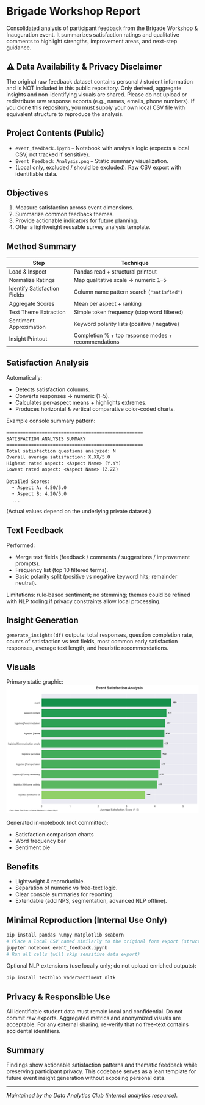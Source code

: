 # Brigade Workshop Report

Consolidated analysis of participant feedback from the Brigade Workshop & Inauguration event. It summarizes satisfaction ratings and qualitative comments to highlight strengths, improvement areas, and next-step guidance.

## ⚠️ Data Availability & Privacy Disclaimer
The original raw feedback dataset contains personal / student information and is NOT included in this public repository. Only derived, aggregate insights and non-identifying visuals are shared. Please do not upload or redistribute raw response exports (e.g., names, emails, phone numbers). If you clone this repository, you must supply your own local CSV file with equivalent structure to reproduce the analysis.

## Project Contents (Public)
- `event_feedback.ipynb` – Notebook with analysis logic (expects a local CSV; not tracked if sensitive).
- `Event Feedback Analysis.png` – Static summary visualization.
- (Local only, excluded / should be excluded): Raw CSV export with identifiable data.

## Objectives
1. Measure satisfaction across event dimensions.
2. Summarize common feedback themes.
3. Provide actionable indicators for future planning.
4. Offer a lightweight reusable survey analysis template.

## Method Summary
| Step | Technique |
|------|----------|
| Load & Inspect | Pandas read + structural printout |
| Normalize Ratings | Map qualitative scale → numeric 1–5 |
| Identify Satisfaction Fields | Column name pattern search (`"satisfied"`) |
| Aggregate Scores | Mean per aspect + ranking |
| Text Theme Extraction | Simple token frequency (stop word filtered) |
| Sentiment Approximation | Keyword polarity lists (positive / negative) |
| Insight Printout | Completion % + top response modes + recommendations |

## Satisfaction Analysis
Automatically:
- Detects satisfaction columns.
- Converts responses → numeric (1–5).
- Calculates per-aspect means + highlights extremes.
- Produces horizontal & vertical comparative color-coded charts.

Example console summary pattern:
```
==================================================
SATISFACTION ANALYSIS SUMMARY
==================================================
Total satisfaction questions analyzed: N
Overall average satisfaction: X.XX/5.0
Highest rated aspect: <Aspect Name> (Y.YY)
Lowest rated aspect: <Aspect Name> (Z.ZZ)

Detailed Scores:
  • Aspect A: 4.50/5.0
  • Aspect B: 4.20/5.0
  ...
```
(Actual values depend on the underlying private dataset.)

## Text Feedback
Performed:
- Merge text fields (feedback / comments / suggestions / improvement prompts).
- Frequency list (top 10 filtered terms).
- Basic polarity split (positive vs negative keyword hits; remainder neutral).

Limitations: rule‑based sentiment; no stemming; themes could be refined with NLP tooling if privacy constraints allow local processing.

## Insight Generation
`generate_insights(df)` outputs: total responses, question completion rate, counts of satisfaction vs text fields, most common early satisfaction responses, average text length, and heuristic recommendations.

## Visuals
Primary static graphic:
![Event Feedback Analysis](Event%20Feedback%20Analysis.png)

Generated in-notebook (not committed):
- Satisfaction comparison charts
- Word frequency bar
- Sentiment pie

## Benefits
- Lightweight & reproducible.
- Separation of numeric vs free-text logic.
- Clear console summaries for reporting.
- Extendable (add NPS, segmentation, advanced NLP offline).

## Minimal Reproduction (Internal Use Only)
```bash
pip install pandas numpy matplotlib seaborn
# Place a local CSV named similarly to the original form export (structure must match)
jupyter notebook event_feedback.ipynb
# Run all cells (will skip sensitive data export)
```
Optional NLP extensions (use locally only; do not upload enriched outputs):
```bash
pip install textblob vaderSentiment nltk
```

## Privacy & Responsible Use
All identifiable student data must remain local and confidential. Do not commit raw exports. Aggregated metrics and anonymized visuals are acceptable. For any external sharing, re-verify that no free-text contains accidental identifiers.

## Summary
Findings show actionable satisfaction patterns and thematic feedback while preserving participant privacy. This codebase serves as a lean template for future event insight generation without exposing personal data.

---
*Maintained by the Data Analytics Club (internal analytics resource).* 
